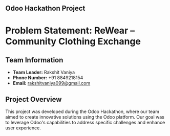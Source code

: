 ## Odoo Hackathon Project

# Problem Statement: ReWear – Community Clothing Exchange

## Team Information

- **Team Leader:** Rakshit Vaniya
- **Phone Number:** +91 8849218154
- **Email:** rakshitvaniya099@gmail.com

## Project Overview

This project was developed during the Odoo Hackathon, where our team aimed to create innovative solutions using the Odoo platform. Our goal was to leverage Odoo's capabilities to address specific challenges and enhance user experience.


